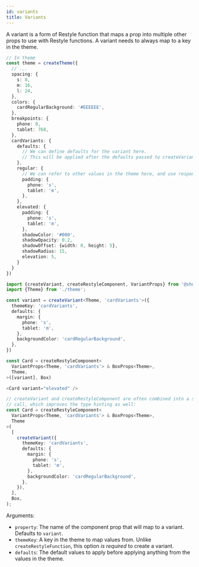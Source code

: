```yaml
---
id: variants
title: Variants
---
```


A variant is a form of Restyle function that maps a prop into multiple other props to use with Restyle functions. A variant needs to always map to a key in the theme.

```ts
// In theme
const theme = createTheme({
  // ...
  spacing: {
    s: 8,
    m: 16,
    l: 24,
  },
  colors: {
    cardRegularBackground: '#EEEEEE',
  },
  breakpoints: {
    phone: 0,
    tablet: 768,
  },
  cardVariants: {
    defaults: {
      // We can define defaults for the variant here.
      // This will be applied after the defaults passed to createVariant and before the variant defined below.
    },
    regular: {
      // We can refer to other values in the theme here, and use responsive props
      padding: {
        phone: 's',
        tablet: 'm',
      },
    },
    elevated: {
      padding: {
        phone: 's',
        tablet: 'm',
      },
      shadowColor: '#000',
      shadowOpacity: 0.2,
      shadowOffset: {width: 0, height: 5},
      shadowRadius: 15,
      elevation: 5,
    }
  }
})

import {createVariant, createRestyleComponent, VariantProps} from '@shopify/restyle'
import {Theme} from './theme';

const variant = createVariant<Theme, 'cardVariants'>({
  themeKey: 'cardVariants',
  defaults: {
    margin: {
      phone: 's',
      tablet: 'm',
    },
    backgroundColor: 'cardRegularBackground',
  },
})

const Card = createRestyleComponent<
  VariantProps<Theme, 'cardVariants'> & BoxProps<Theme>,
  Theme,
>([variant], Box)

<Card variant="elevated" />

// createVariant and createRestyleComponent are often combined into a single
// call, which improves the type hinting as well:
const Card = createRestyleComponent<
  VariantProps<Theme, 'cardVariants'> & BoxProps<Theme>,
  Theme
>(
  [
    createVariant({
      themeKey: 'cardVariants',
      defaults: {
        margin: {
          phone: 's',
          tablet: 'm',
        },
        backgroundColor: 'cardRegularBackground',
      },
    }),
  ],
  Box,
);
```

Arguments:

- `property`: The name of the component prop that will map to a variant. Defaults to `variant`.
- `themeKey`: A key in the theme to map values from. Unlike `createRestyleFunction`, this option _is required_ to create a variant.
- `defaults`: The default values to apply before applying anything from the values in the theme.
